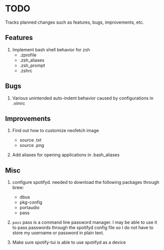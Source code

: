 # TODO

Tracks planned changes such as features, bugs, improvements, etc.

## Features

1. Implement bash shell behavior for zsh
    - .zprofile
    - .zsh\_aliases
    - .zsh\_prompt
    - .zshrc

## Bugs

1. Various unintended auto-indent behavior caused by configurations in .vimrc

## Improvements

1. Find out how to customize neofetch image
    - source .txt
    - source .png

2. Add aliases for opening applications in .bash\_aliases

## Misc

1. configure spotifyd. needed to download the following packages through brew:
    - dbus
    - pkg-config
    - portaudio
    - pass

2. `pass`
pass is a command line password manager. I may be able to use it to
pass passwords through the spotifyd config file so I do not have to
store my username or password in plain text.

3. Make sure spotify-tui is able to use spotifyd as a device

